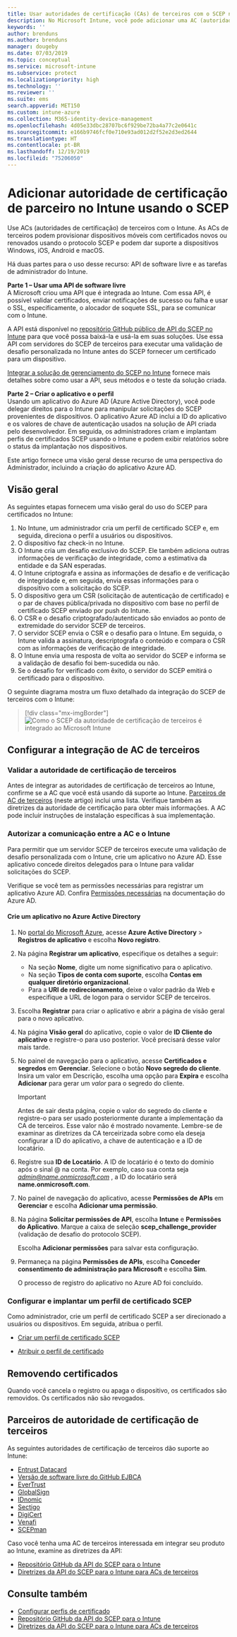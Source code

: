 ```yaml
---
title: Usar autoridades de certificação (CAs) de terceiros com o SCEP no Microsoft Intune – Azure | Microsoft Docs
description: No Microsoft Intune, você pode adicionar uma AC (autoridade de certificação) de terceiros ou de fornecedor para emitir certificados para dispositivos móveis usando o protocolo SCEP. Nesta visão geral, um aplicativo do Azure AD (Azure Active Directory) concede permissões ao Microsoft Intune para validar certificados. Em seguida, use a ID do aplicativo, a chave de autenticação e a ID do locatário do aplicativo do AAD na configuração do servidor do SCEP para emitir certificados.
keywords: ''
author: brenduns
ms.author: brenduns
manager: dougeby
ms.date: 07/03/2019
ms.topic: conceptual
ms.service: microsoft-intune
ms.subservice: protect
ms.localizationpriority: high
ms.technology: ''
ms.reviewer: ''
ms.suite: ems
search.appverid: MET150
ms.custom: intune-azure
ms.collection: M365-identity-device-management
ms.openlocfilehash: 4d05e33dbc28707bc6f929be72ba4a77c2e0641c
ms.sourcegitcommit: e166b9746fcf0e710e93ad012d2f52e2d3ed2644
ms.translationtype: HT
ms.contentlocale: pt-BR
ms.lasthandoff: 12/19/2019
ms.locfileid: "75206050"
---
```

# <a name="add-partner-certification-authority-in-intune-using-scep"></a>Adicionar autoridade de certificação de parceiro no Intune usando o SCEP

Use ACs (autoridades de certificação) de terceiros com o Intune. As ACs de terceiros podem provisionar dispositivos móveis com certificados novos ou renovados usando o protocolo SCEP e podem dar suporte a dispositivos Windows, iOS, Android e macOS.

Há duas partes para o uso desse recurso: API de software livre e as tarefas de administrador do Intune.

**Parte 1 – Usar uma API de software livre**  
A Microsoft criou uma API que é integrada ao Intune. Com essa API, é possível validar certificados, enviar notificações de sucesso ou falha e usar o SSL, especificamente, o alocador de soquete SSL, para se comunicar com o Intune.

A API está disponível no [repositório GitHub público de API do SCEP no Intune](https://github.com/Microsoft/Intune-Resource-Access/tree/develop/src/CsrValidation) para que você possa baixá-la e usá-la em suas soluções. Use essa API com servidores do SCEP de terceiros para executar uma validação de desafio personalizada no Intune antes do SCEP fornecer um certificado para um dispositivo.

[Integrar a solução de gerenciamento do SCEP no Intune](scep-libraries-apis.md) fornece mais detalhes sobre como usar a API, seus métodos e o teste da solução criada.

**Parte 2 – Criar o aplicativo e o perfil**  
Usando um aplicativo do Azure AD (Azure Active Directory), você pode delegar direitos para o Intune para manipular solicitações do SCEP provenientes de dispositivos. O aplicativo Azure AD inclui a ID do aplicativo e os valores de chave de autenticação usados na solução de API criada pelo desenvolvedor. Em seguida, os administradores criam e implantam perfis de certificados SCEP usando o Intune e podem exibir relatórios sobre o status da implantação nos dispositivos.

Este artigo fornece uma visão geral desse recurso de uma perspectiva do Administrador, incluindo a criação do aplicativo Azure AD.

## <a name="overview"></a>Visão geral

As seguintes etapas fornecem uma visão geral do uso do SCEP para certificados no Intune:

1. No Intune, um administrador cria um perfil de certificado SCEP e, em seguida, direciona o perfil a usuários ou dispositivos.
2. O dispositivo faz check-in no Intune.
3. O Intune cria um desafio exclusivo do SCEP. Ele também adiciona outras informações de verificação de integridade, como a estimativa da entidade e da SAN esperadas.
4. O Intune criptografa e assina as informações de desafio e de verificação de integridade e, em seguida, envia essas informações para o dispositivo com a solicitação do SCEP.
5. O dispositivo gera um CSR (solicitação de autenticação de certificado) e o par de chaves pública/privada no dispositivo com base no perfil de certificado SCEP enviado por push do Intune.
6. O CSR e o desafio criptografado/autenticado são enviados ao ponto de extremidade do servidor SCEP de terceiros.
7. O servidor SCEP envia o CSR e o desafio para o Intune. Em seguida, o Intune valida a assinatura, descriptografa o conteúdo e compara o CSR com as informações de verificação de integridade.
8. O Intune envia uma resposta de volta ao servidor do SCEP e informa se a validação de desafio foi bem-sucedida ou não.  
9. Se o desafio for verificado com êxito, o servidor do SCEP emitirá o certificado para o dispositivo.

O seguinte diagrama mostra um fluxo detalhado da integração do SCEP de terceiros com o Intune:

> [!div class="mx-imgBorder"]
> ![Como o SCEP da autoridade de certificação de terceiros é integrado ao Microsoft Intune](./media/certificate-authority-add-scep-overview/scep-certificate-vendor-integration.png)

## <a name="set-up-third-party-ca-integration"></a>Configurar a integração de AC de terceiros

### <a name="validate-third-party-certification-authority"></a>Validar a autoridade de certificação de terceiros

Antes de integrar as autoridades de certificação de terceiros ao Intune, confirme se a AC que você está usando dá suporte ao Intune. [Parceiros de AC de terceiros](#third-party-certification-authority-partners) (neste artigo) inclui uma lista. Verifique também as diretrizes da autoridade de certificação para obter mais informações. A AC pode incluir instruções de instalação específicas à sua implementação.

### <a name="authorize-communication-between-ca-and-intune"></a>Autorizar a comunicação entre a AC e o Intune

Para permitir que um servidor SCEP de terceiros execute uma validação de desafio personalizada com o Intune, crie um aplicativo no Azure AD. Esse aplicativo concede direitos delegados para o Intune para validar solicitações do SCEP.

Verifique se você tem as permissões necessárias para registrar um aplicativo Azure AD. Confira [Permissões necessárias](https://docs.microsoft.com/azure/azure-resource-manager/resource-group-create-service-principal-portal#required-permissions) na documentação do Azure AD.

#### <a name="create-an-application-in-azure-active-directory"></a>Crie um aplicativo no Azure Active Directory  

1. No [portal do Microsoft Azure](https://portal.azure.com), acesse **Azure Active Directory** > **Registros de aplicativo** e escolha **Novo registro**.  

2. Na página **Registrar um aplicativo**, especifique os detalhes a seguir:  
   - Na seção **Nome**, digite um nome significativo para o aplicativo.  
   - Na seção **Tipos de conta com suporte**, escolha **Contas em qualquer diretório organizacional**.  
   - Para a **URI de redirecionamento**, deixe o valor padrão da Web e especifique a URL de logon para o servidor SCEP de terceiros.  

3. Escolha **Registrar** para criar o aplicativo e abrir a página de visão geral para o novo aplicativo.  

4. Na página **Visão geral** do aplicativo, copie o valor de **ID Cliente do aplicativo** e registre-o para uso posterior. Você precisará desse valor mais tarde.  

5. No painel de navegação para o aplicativo, acesse **Certificados e segredos** em **Gerenciar**. Selecione o botão **Novo segredo do cliente**. Insira um valor em Descrição, escolha uma opção para **Expira** e escolha **Adicionar** para gerar um *valor* para o segredo do cliente. 
   > [!IMPORTANT]  
   > Antes de sair desta página, copie o valor do segredo do cliente e registre-o para ser usado posteriormente durante a implementação da CA de terceiros. Esse valor não é mostrado novamente. Lembre-se de examinar as diretrizes da CA terceirizada sobre como ela deseja configurar a ID do aplicativo, a chave de autenticação e a ID de locatário.  

6. Registre sua **ID de Locatário**. A ID de locatário é o texto do domínio após o sinal @ na conta. Por exemplo, caso sua conta seja *admin@name.onmicrosoft.com* , a ID do locatário será **name.onmicrosoft.com**.  

7. No painel de navegação do aplicativo, acesse **Permissões de APIs** em **Gerenciar** e escolha **Adicionar uma permissão**.  

8. Na página **Solicitar permissões de API**, escolha **Intune** e **Permissões do Aplicativo**. Marque a caixa de seleção **scep_challenge_provider** (validação de desafio do protocolo SCEP).  

   Escolha **Adicionar permissões** para salvar esta configuração.  

9. Permaneça na página **Permissões de APIs**, escolha **Conceder consentimento de administração para Microsoft** e escolha **Sim**.  
   
   O processo de registro do aplicativo no Azure AD foi concluído.





### <a name="configure-and-deploy-a-scep-certificate-profile"></a>Configurar e implantar um perfil de certificado SCEP
Como administrador, crie um perfil de certificado SCEP a ser direcionado a usuários ou dispositivos. Em seguida, atribua o perfil.

- [Criar um perfil de certificado SCEP](certificates-profile-scep.md#create-a-scep-certificate-profile)

- [Atribuir o perfil de certificado](certificates-profile-scep.md#assign-the-certificate-profile)

## <a name="removing-certificates"></a>Removendo certificados

Quando você cancela o registro ou apaga o dispositivo, os certificados são removidos. Os certificados não são revogados.

## <a name="third-party-certification-authority-partners"></a>Parceiros de autoridade de certificação de terceiros
As seguintes autoridades de certificação de terceiros dão suporte ao Intune:

- [Entrust Datacard](https://go.entrustdatacard.com/pki/intune/)
- [Versão de software livre do GitHub EJBCA](https://github.com/agerbergt/intune-ejbca-connector)
- [EverTrust](https://evertrust.fr/en/products/)
- [GlobalSign](https://downloads.globalsign.com/acton/attachment/2674/f-6903f60b-9111-432d-b283-77823cc65500/1/-/-/-/-/globalsign-aeg-microsoft-intune-integration-guide.pdf)
- [IDnomic](https://www.idnomic.com/)
- [Sectigo](https://sectigo.com/products)
- [DigiCert](https://knowledge.digicert.com/tutorials/microsoft-intune.html)
- [Venafi](https://www.venafi.com/platform/enterprise-mobility)
- [SCEPman](https://azuremarketplace.microsoft.com/marketplace/apps/gluckkanja.scepman)

Caso você tenha uma AC de terceiros interessada em integrar seu produto ao Intune, examine as diretrizes da API:

- [Repositório GitHub da API do SCEP para o Intune](https://github.com/Microsoft/Intune-Resource-Access/tree/develop/src/CsrValidation)
- [Diretrizes da API do SCEP para o Intune para ACs de terceiros](scep-libraries-apis.md)

## <a name="see-also"></a>Consulte também

- [Configurar perfis de certificado](certificates-scep-configure.md)
- [Repositório GitHub da API do SCEP para o Intune](https://github.com/Microsoft/Intune-Resource-Access/tree/develop/src/CsrValidation)
- [Diretrizes da API do SCEP para o Intune para ACs de terceiros](scep-libraries-apis.md)
